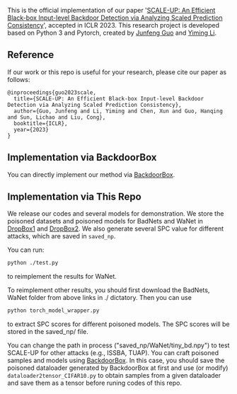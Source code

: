 This is the official implementation of our paper '[SCALE-UP: An Efficient Black-box Input-level Backdoor Detection via Analyzing Scaled Prediction Consistency](https://openreview.net/pdf?id=o0LFPcoFKnr)', accepted in ICLR 2023. This research project is developed based on Python 3 and Pytorch, created by [Junfeng Guo](https://personal.utdallas.edu/~jxg170016/) and [Yiming Li](http://liyiming.tech/).


## Reference
If our work or this repo is useful for your research, please cite our paper as follows:
```
@inproceedings{guo2023scale,
  title={SCALE-UP: An Efficient Black-box Input-level Backdoor Detection via Analyzing Scaled Prediction Consistency},
  author={Guo, Junfeng and Li, Yiming and Chen, Xun and Guo, Hanqing and Sun, Lichao and Liu, Cong},
  booktitle={ICLR},
  year={2023}
}
```


## Implementation via BackdoorBox
You can directly implement our method via [BackdoorBox](https://github.com/THUYimingLi/BackdoorBox).

## Implementation via This Repo
We release our codes and several models for demonstration. 
We store the poisoned datasets and poisoned models for BadNets and WaNet in [DropBox1](https://www.dropbox.com/sh/lhgr6g8v7lohao2/AAArQpt5Vty3O0C4rdIr9s-ua?dl=0) and [DropBox2](https://www.dropbox.com/sh/99cmqkqfcqpg555/AAAhyOSmP2tjJsRx0u3ViSLwa?dl=0). We also generate several SPC value for different attacks, which are saved in `saved_np`.

You can run: 
```bash 
python ./test.py 

```
to reimplement the results for WaNet.

To reimplement other results, you should first download the BadNets, WaNet folder from above links in ./ dictatory. Then you can use  
```bash
python torch_model_wrapper.py 
```
to extract SPC scores for different poisoned models. The SPC scores will be stored in the saved_np/ file.

You can change the path in process ("saved_np/WaNet/tiny_bd.npy") to test SCALE-UP for other attacks (e.g., ISSBA, TUAP). You can craft poisoned samples and models using [BackdoorBox](https://github.com/THUYimingLi/BackdoorBox). In this case, you should save the poisoned dataloader generated by BackdoorBox at first and use (or modify) `dataloader2tensor_CIFAR10.py` to obtain samples from a given dataloader and save them as a tensor before runing codes of this repo.
